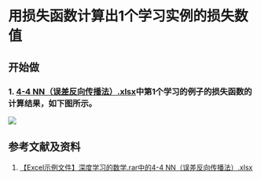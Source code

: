 # 用损失函数计算出1个学习实例的损失数值

## 开始做

### 1. [4-4 NN（误差反向传播法）.xlsx](http://www.ituring.com.cn/book/2593)中第1个学习的例子的损失函数的计算结果，如下图所示。

![](/images/深度学习/神经网络/用损失函数计算出1个学习实例的损失/1a1.jpg)

## 参考文献及资料

1. [【Excel示例文件】深度学习的数学.rar中的4-4 NN（误差反向传播法）.xlsx](http://www.ituring.com.cn/book/2593)